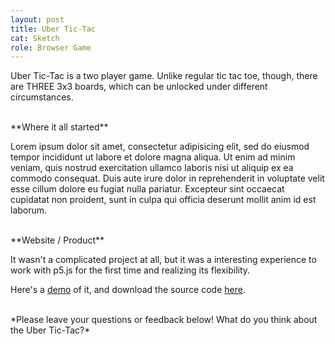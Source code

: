 ```yaml
---
layout: post
title: Uber Tic-Tac
cat: Sketch
role: Browser Game
---
```


Uber Tic-Tac is a two player game. Unlike regular tic tac toe, though, there are THREE 3x3 boards, which can be unlocked under different circumstances.


<br>
**Where it all started**

Lorem ipsum dolor sit amet, consectetur adipisicing elit, sed do eiusmod tempor incididunt ut labore et dolore magna aliqua. Ut enim ad minim veniam, quis nostrud exercitation ullamco laboris nisi ut aliquip ex ea commodo consequat. Duis aute irure dolor in reprehenderit in voluptate velit esse cillum dolore eu fugiat nulla pariatur. Excepteur sint occaecat cupidatat non proident, sunt in culpa qui officia deserunt mollit anim id est laborum.

<br>
**Website / Product**

It wasn't a complicated project at all, but it was a interesting experience to work with p5.js for the first time and realizing its flexibility.

Here's a [demo](../download/OnlineSketchpad/source-code/) of it, and download the source code [here](../download/OnlineSketchpad/source-code.zip).

<br>
*Please leave your questions or feedback below! What do you think about the Uber Tic-Tac?*

<br>
